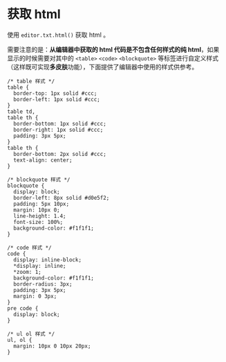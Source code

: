 # 获取 html

使用 `editor.txt.html()` 获取 html 。

需要注意的是：**从编辑器中获取的 html 代码是不包含任何样式的纯 html**，如果显示的时候需要对其中的 `<table>` `<code>` `<blockquote>` 等标签进行自定义样式（这样既可实现**多皮肤**功能），下面提供了编辑器中使用的样式供参考。

```less
/* table 样式 */
table {
  border-top: 1px solid #ccc;
  border-left: 1px solid #ccc;
}
table td,
table th {
  border-bottom: 1px solid #ccc;
  border-right: 1px solid #ccc;
  padding: 3px 5px;
}
table th {
  border-bottom: 2px solid #ccc;
  text-align: center;
}

/* blockquote 样式 */
blockquote {
  display: block;
  border-left: 8px solid #d0e5f2;
  padding: 5px 10px;
  margin: 10px 0;
  line-height: 1.4;
  font-size: 100%;
  background-color: #f1f1f1;
}

/* code 样式 */
code {
  display: inline-block;
  *display: inline;
  *zoom: 1;
  background-color: #f1f1f1;
  border-radius: 3px;
  padding: 3px 5px;
  margin: 0 3px;
}
pre code {
  display: block;
}

/* ul ol 样式 */
ul, ol {
  margin: 10px 0 10px 20px;
}
```
